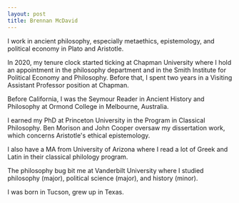 ```yaml
---
layout: post
title: Brennan McDavid
---
```


I work in ancient philosophy, especially metaethics, epistemology, and political economy in Plato and Aristotle. 

In 2020, my tenure clock started ticking at Chapman University where I hold an appointment in the philosophy department and in the Smith Institute for Political Economy and Philosophy. Before that, I spent two years in a Visiting Assistant Professor position at Chapman.

Before California, I was the Seymour Reader in Ancient History and Philosophy at Ormond College in Melbourne, Australia. 

I earned my PhD at Princeton University in the Program in Classical Philosophy. Ben Morison and John Cooper oversaw my dissertation work, which concerns Aristotle's ethical epistemology.

I also have a MA from University of Arizona where I read a lot of Greek and Latin in their classical philology program. 

The philosophy bug bit me at Vanderbilt University where I studied philosophy (major), political science (major), and history (minor).

I was born in Tucson, grew up in Texas.

